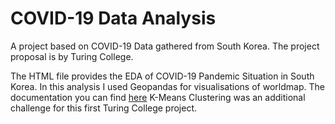 # COVID-19 Data Analysis
A project based on COVID-19 Data gathered from South Korea. The project proposal is by Turing College.


The HTML file provides the EDA of COVID-19 Pandemic Situation in South Korea. 
In this analysis I used Geopandas for visualisations of worldmap. The documentation you can find [here](https://geopandas.org/en/stable/docs.html)
K-Means Clustering was an additional challenge for this first Turing College project.
